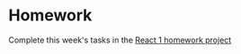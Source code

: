 
# Homework
Complete this week's tasks in the [React 1 homework project](https://github.com/HackYourFutureBelgium/react-1-hw)